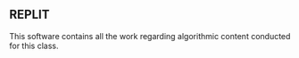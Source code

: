 ## REPLIT

This software contains all the work regarding algorithmic content conducted for this class. 


